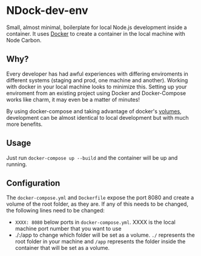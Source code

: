 # NDock-dev-env

Small, almost minimal, boilerplate for local Node.js development inside a container. It uses [Docker](https://www.docker.com) to create a container in the local machine with Node Carbon. 

## Why? 

Every developer has had awful experiences with differing enviroments in different systems (staging and prod, one machine and another). Working with docker in your local machine looks to minimize this. Setting up your enviroment from an existing project using Docker and Docker-Compose works like charm, it may even be a matter of minutes!

By using docker-compose and taking advantage of docker's [volumes](https://docs.docker.com/engine/admin/volumes/volumes/), development can be almost identical to local development but with much more benefits.  

## Usage

Just run `docker-compose up --build` and the container will be up and running.

## Configuration

The `docker-compose.yml` and `Dockerfile` expose the port 8080 and create a volume of the root folder, as they are. If any of this needs to be changed, the following lines need to be changed:

* `XXXX: 8080` below ports in `docker-compose.yml`. XXXX is the local machine port number that you want to use
* ./:/app to change which folder will be set as a volume. `./` represents the root folder in your machine and `/app` represents the folder inside the container that will be set as a volume.
